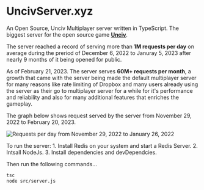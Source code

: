 # UncivServer.xyz

An Open Source, Unciv Multiplayer server written in TypeScript.
The biggest server for the open source game [**Unciv**](https://github.com/yairm210/Unciv).

The server reached a record of serving more than **1M requests per day** on average during the preriod of December 6, 2022 to Januray 5, 2023 after nearly 9 months of it being opened for public.

As of February 21, 2023. The server serves **60M+ requests per month**, a growth that came with the server being made the default multiplayer server for many reasons like rate limiting of Dropbox and many users already using the server as their go to multiplayer server for a while for it's performance and reliability and also for many additional features that enriches the gameplay.

The graph below shows request served by the server from November 29, 2022 to February 20, 2023.

![Requests per day from November 29, 2022 to January 26, 2022](https://docs.google.com/spreadsheets/d/e/2PACX-1vSPk2pf0_SGVm08pXLmrJjStlVh33ItHweVOYFdqqP9Ghtec1rvTuz9GmfP-zQIWfiB2TGtJU7kn6Lu/pubchart?oid=2039282213&format=image)

To run the server:
    1. Install Redis on your system and start a Redis Server.
    2. Intsall NodeJs.
    3. Install dependencies and devDependcies.

Then run the following commands...
```bash
tsc
node src/server.js
```
